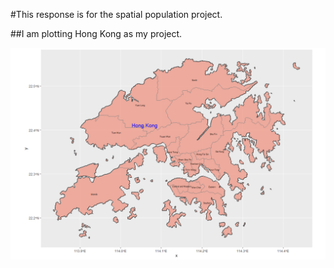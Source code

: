 
#This response is for the spatial population project. 

##I am plotting Hong Kong as my project.

![](hong_kong.png)
